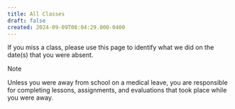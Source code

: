 ```yaml
---
title: All Classes
draft: false
created: 2024-09-09T08:04:29.000-0400
---
```

If you miss a class, please use this page to identify what we did on the date(s) that you were absent.

> [!NOTE]
> 
> Unless you were away from school on a medical leave, you are responsible for completing lessons, assignments, and evaluations that took place while you were away.